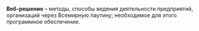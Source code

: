 **Веб-решение** – методы, способы ведения деятельности предприятий, организаций через Всемирную паутину; необходимое для этого программное обеспечение.